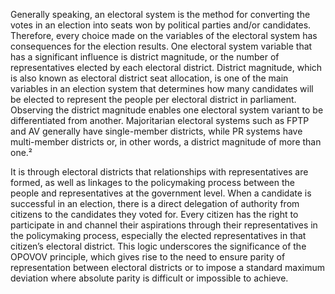Generally speaking, an electoral system is the method for converting the votes in an election into seats won by political parties and/or candidates. Therefore, every choice made on the variables of the electoral system has consequences for the election results. One electoral system variable that has a significant influence is district magnitude, or the number of representatives elected by each electoral district. District magnitude, which is also known as electoral district seat allocation, is one of the main variables in an election system that determines how many candidates will be elected to represent the people per electoral district in parliament. Observing the district magnitude enables one electoral system variant to be differentiated from another. Majoritarian electoral systems such as FPTP and AV generally have single-member districts, while PR systems have multi-member districts or, in other words, a district magnitude of more than one.²

It is through electoral districts that relationships with representatives are formed, as well as linkages to the policymaking process between the people and representatives at the government level. When a candidate is successful in an election, there is a direct delegation of authority from citizens to the candidates they voted for. Every citizen has the right to participate in and channel their aspirations through their representatives in the policymaking process, especially the elected representatives in that citizen’s electoral district. This logic underscores the significance of the OPOVOV principle, which gives rise to the need to ensure parity of representation between electoral districts or to impose a standard maximum deviation where absolute parity is difficult or impossible to achieve.